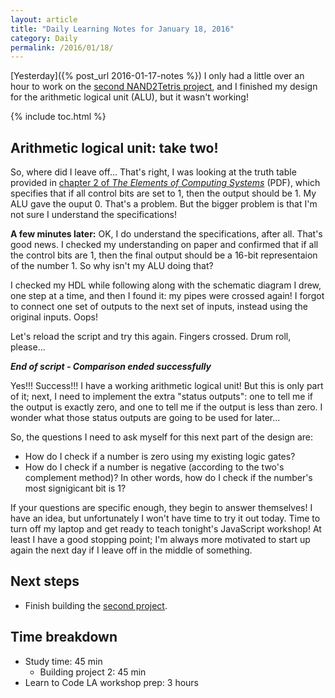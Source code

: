 ```yaml
---
layout: article
title: "Daily Learning Notes for January 18, 2016"
category: Daily
permalink: /2016/01/18/
---
```


[Yesterday]({% post_url 2016-01-17-notes %}) I only had a little over an hour to work on the [second NAND2Tetris project](http://nand2tetris.org/02.php), and I finished my design for the arithmetic logical unit (ALU), but it wasn't working!

{% include toc.html %}

## Arithmetic logical unit: take two!

So, where did I leave off... That's right, I was looking at the truth table provided in [chapter 2 of *The Elements of Computing Systems*](http://nand2tetris.org/chapters/chapter%2001.pdf) (PDF), which specifies that if all control bits are set to 1, then the output should be 1. My ALU gave the ouput 0. That's a problem. But the bigger problem is that I'm not sure I understand the specifications!

**A few minutes later:** OK, I do understand the specifications, after all. That's good news. I checked my understanding on paper and confirmed that if all the control bits are 1, then the final output should be a 16-bit representaion of the number 1. So why isn't my ALU doing that? 

I checked my HDL while following along with the schematic diagram I drew, one step at a time, and then I found it: my pipes were crossed again! I forgot to connect one set of outputs to the next set of inputs, instead using the original inputs. Oops!

Let's reload the script and try this again. Fingers crossed. Drum roll, please...

***End of script - Comparison ended successfully***

Yes!!! Success!!! I have a working arithmetic logical unit! But this is only part of it; next, I need to implement the extra "status outputs": one to tell me if the output is exactly zero, and one to tell me if the output is less than zero. I wonder what those status outputs are going to be used for later...

So, the questions I need to ask myself for this next part of the design are:

- How do I check if a number is zero using my existing logic gates?
- How do I check if a number is negative (according to the two's complement method)? In other words, how do I check if the number's most signigicant bit is 1?

If your questions are specific enough, they begin to answer themselves! I have an idea, but unfortunately I won't have time to try it out today. Time to turn off my laptop and get ready to teach tonight's JavaScript workshop! At least I have a good stopping point; I'm always more motivated to start up again the next day if I leave off in the middle of something.

## Next steps

- Finish building the [second project](http://nand2tetris.org/02.php).

## Time breakdown

- Study time: 45 min
  - Building project 2: 45 min
- Learn to Code LA workshop prep: 3 hours